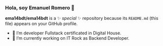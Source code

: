 ### Hola, soy Emanuel Romero 👋

**ema14bdt/ema14bdt** is a ✨ _special_ ✨ repository because its `README.md` (this file) appears on your GitHub profile.

- 🌱 I’m developer Fullstack certificated in Digital House.
- 🔭 I’m currently working on IT Rock as Backend Developer.
<!--
- 👯 I’m looking to collaborate on ...
- 🤔 I’m looking for help with ...
- 💬 Ask me about ...
- 📫 How to reach me: ...
- 😄 Pronouns: ...
- ⚡ Fun fact: ...
Here are some ideas to get you started:
-->



